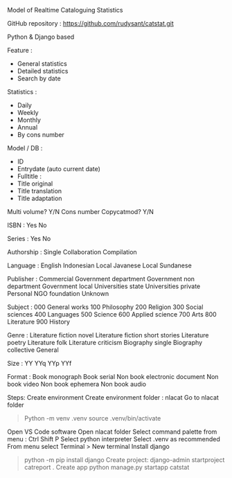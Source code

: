 Model of Realtime Cataloguing Statistics

GitHub repository : https://github.com/rudysant/catstat.git 

Python & Django based

Feature :
- General statistics
- Detailed statistics
- Search by date

Statistics :
- Daily
- Weekly
- Monthly
- Annual
- By cons number

Model / DB :
- ID
- Entrydate (auto current date)
- Fulltitle :
- Title original
- Title translation
- Title adaptation


Multi volume? Y/N
Cons number
Copycatmod? Y/N

ISBN :
Yes
No

Series :
Yes
No

Authorship :
Single 
Collaboration
Compilation

Language :
English
Indonesian
Local Javanese
Local Sundanese

Publisher :
Commercial
Government department
Government non department
Government local
Universities state
Universities private
Personal
NGO foundation
Unknown


Subject :
000 General works
100 Philosophy
200 Religion
300 Social sciences
400 Languages
500 Science
600 Applied science
700 Arts
800 Literature
900 History

Genre :
Literature fiction novel
Literature fiction short stories
Literature poetry
Literature folk
Literature criticism
Biography single
Biography collective
General

Size :
YY
YYq
YYp
YYf


Format :
Book monograph
Book serial
Non book electronic document
Non book video
Non book ephemera
Non book audio


Steps:
Create environment
Create environment folder : nlacat
Go to nlacat folder
> Python -m venv .venv
> source .venv/bin/activate

Open VS Code software
Open nlacat folder
Select command palette from menu : Ctrl Shift P
Select python interpreter
Select .venv as recommended
From menu select Terminal > New terminal
Install django
> python -m pip install django
Create project: 
> django-admin startproject catreport .
Create app
> python manage.py startapp catstat



 



